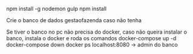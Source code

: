 npm install -g nodemon gulp
npm install

Crie o banco de dados gestaofazenda caso não tenha

Se tiver o banco no pc não precisa do docker,
caso não queira instalar o banco, instala o docker e roda os comandos
docker-compose up -d
docker-compose down
docker ps
localhost:8080 -> admin do banco